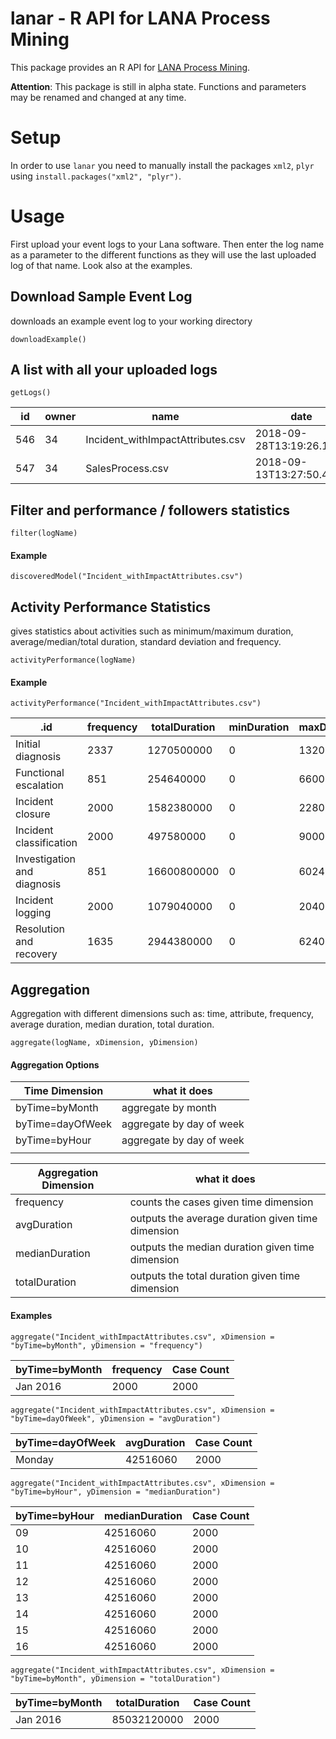 # lanar - R API for LANA Process Mining
This package provides an R API for [LANA Process Mining](https://www.lana-labs.com/en/). 

**Attention**: This package is still in alpha state. Functions and parameters may be renamed and changed at any time.

# Setup
In order to use `lanar` you need to manually install the packages `xml2`, `plyr` using `install.packages("xml2", "plyr")`.

# Usage
First upload your event logs to your Lana software. Then enter the log name as a parameter to the different functions as they will use the last uploaded log of that name. Look also at the examples.

## Download Sample Event Log
downloads an example event log to your working directory

```
downloadExample()
```

## A list with all your uploaded logs
```
getLogs()
```

| id                | owner         | name                             | date                       | timezone       |
| -------------     | ------------- | -------------                    | -------------              | -------------  |
| 546               | 34            | Incident_withImpactAttributes.csv| 2018-09-28T13:19:26.175Z   | Etc/GMT        |
| 547               | 34            | SalesProcess.csv                 | 2018-09-13T13:27:50.414Z   | Europe/Berlin  |

## Filter and performance / followers statistics
```
filter(logName)
```
#### Example
```
discoveredModel("Incident_withImpactAttributes.csv")
```
## Activity Performance Statistics
gives statistics about activities such as minimum/maximum duration, average/median/total duration, standard deviation and frequency.
```
activityPerformance(logName)
```
#### Example
```
activityPerformance("Incident_withImpactAttributes.csv")
```

| .id                           | frequency       | totalDuration   | minDuration     | maxDuration   | avgDuration    | standardDeviation| median         |
| -------------                 | -------------   | -------------   | -------------   | ------------- | -------------  | -------------    | -------------  |
| Initial diagnosis             | 2337            | 1270500000      | 0               | 1320000       | 543645.7       | 238600.5         | 540000         |
| Functional escalation         | 851             | 254640000       | 0               | 660000        | 299224.4       | 118595.1         | 300000         |
|  Incident closure             | 2000            | 1582380000      | 0               | 2280000       | 791190.0       | 361650.6         | 780000         |
|  Incident classification      | 2000            | 497580000       | 0               | 900000        | 248790.0       | 166740.6         | 240000         |
|  Investigation and diagnosis  | 851             | 16600800000     | 0               | 60240000      | 19507403.1     | 12030401.3       | 19020000       |
|  Incident logging             | 2000            | 1079040000      | 0               | 2040000       | 539520.0       | 389029.4         | 480000         |
|  Resolution and recovery      | 1635            | 2944380000      | 0               | 6240000       | 1800844.0      | 1111854.5        | 1800000        |


## Aggregation
Aggregation with different dimensions such as: time, attribute, frequency, average duration, median duration, total duration.
```
aggregate(logName, xDimension, yDimension)
```
#### Aggregation Options

| Time Dimension         | what it does              |
| -------------          | -------------             |
| byTime=byMonth         | aggregate by month        |
| byTime=dayOfWeek       | aggregate by day of week  |
| byTime=byHour          | aggregate by day of week  |
|                        |                           |


| Aggregation Dimension     | what it does                                        |
| -------------             | -------------                                       |
| frequency                 | counts the cases given time dimension               |
| avgDuration               | outputs the average duration given time dimension   |
| medianDuration            | outputs the median duration given time dimension    |
| totalDuration             | outputs the total duration given time dimension     |



#### Examples
```
aggregate("Incident_withImpactAttributes.csv", xDimension = "byTime=byMonth", yDimension = "frequency")
```

| byTime=byMonth    | frequency     | Case Count    |
| -------------     | ------------- | ------------- |
| Jan 2016          | 2000          | 2000          |

```
aggregate("Incident_withImpactAttributes.csv", xDimension = "byTime=dayOfWeek", yDimension = "avgDuration")
```

| byTime=dayOfWeek  | avgDuration   | Case Count    |
| -------------     | ------------- | ------------- |
| Monday            | 42516060      | 2000          |

```
aggregate("Incident_withImpactAttributes.csv", xDimension = "byTime=byHour", yDimension = "medianDuration")
```

| byTime=byHour     | medianDuration   | Case Count    |
| -------------     | -------------    | ------------- |
| 09                | 42516060         | 2000          |
| 10                | 42516060         | 2000          |
| 11                | 42516060         | 2000          |
| 12                | 42516060         | 2000          |
| 13                | 42516060         | 2000          |
| 14                | 42516060         | 2000          |
| 15                | 42516060         | 2000          |
| 16                | 42516060         | 2000          |

```
aggregate("Incident_withImpactAttributes.csv", xDimension = "byTime=byMonth", yDimension = "totalDuration")
```

| byTime=byMonth    | totalDuration | Case Count    |
| -------------     | ------------- | ------------- |
| Jan 2016           | 85032120000  | 2000          |


